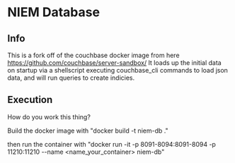 # NIEM Database #

## Info ##
This is a fork off of the couchbase docker image from here https://github.com/couchbase/server-sandbox/ It loads up the initial data on startup via a shellscript executing couchbase_cli commands to load json data, and will run queries to create indicies.

## Execution ##
How do you work this thing?

Build the docker image with "docker build -t niem-db ."

then run the container with "docker run -it -p 8091-8094:8091-8094 -p 11210:11210 --name <name_your_container> niem-db"